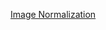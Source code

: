 [Image Normalization](https://machinelearningmastery.com/how-to-normalize-center-and-standardize-images-with-the-imagedatagenerator-in-keras/)
